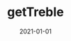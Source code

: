 ---
path: "/api/references/get-treble"
date: "2021-01-01"
title: "getTreble"
subMenu: 
    - text: ''
      path: '#'
---